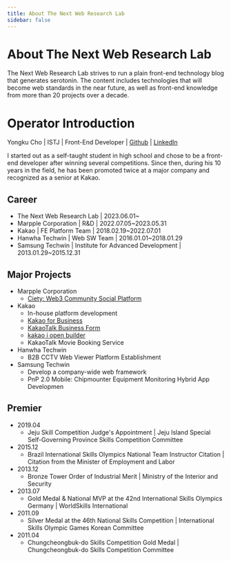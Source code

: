 ```yaml
---
title: About The Next Web Research Lab
sidebar: false
---
```


# About The Next Web Research Lab
The Next Web Research Lab strives to run a plain front-end technology blog that generates serotonin. The content includes technologies that will become web standards in the near future, as well as front-end knowledge from more than 20 projects over a decade.

# Operator Introduction
Yongku Cho | ISTJ | Front-End Developer | [Github](https://github.com/ChoDragon9) | [LinkedIn](https://www.linkedin.com/in/yongku-cho)

I started out as a self-taught student in high school and chose to be a front-end developer after winning several competitions. Since then, during his 10 years in the field, he has been promoted twice at a major company and recognized as a senior at Kakao.

## Career
- The Next Web Research Lab | 2023.06.01~
- Marpple Corporation | R&D | 2022.07.05~2023.05.31
- Kakao | FE Platform Team | 2018.02.19~2022.07.01
- Hanwha Techwin | Web SW Team | 2016.01.01~2018.01.29
- Samsung Techwin | Institute for Advanced Development | 2013.01.29~2015.12.31

## Major Projects
- Marpple Corporation
  - [Ciety: Web3 Community Social Platform](https://www.ciety.xyz)
- Kakao
    - In-house platform development
    - [Kakao for Business](https://business.kakao.com/)
    - [KakaoTalk Business Form](https://business.kakao.com/talkbizform/)
    - [kakao i open builder](https://i.kakao.com/)
    - KakaoTalk Movie Booking Service
- Hanwha Techwin
  - B2B CCTV Web Viewer Platform Establishment
- Samsung Techwin
  - Develop a company-wide web framework
  - PnP 2.0 Mobile: Chipmounter Equipment Monitoring Hybrid App Developmen

## Premier
- 2019.04
  - Jeju Skill Competition Judge's Appointment | Jeju Island Special Self-Governing Province Skills Competition Committee
- 2015.12
  - Brazil International Skills Olympics National Team Instructor Citation | Citation from the Minister of Employment and Labor
- 2013.12
  - Bronze Tower Order of Industrial Merit | Ministry of the Interior and Security
- 2013.07
  - Gold Medal & National MVP at the 42nd International Skills Olympics Germany | WorldSkills International
- 2011.09
  - Silver Medal at the 46th National Skills Competition | International Skills Olympic Games Korean Committee
- 2011.04
  - Chungcheongbuk-do Skills Competition Gold Medal | Chungcheongbuk-do Skills Competition Committee